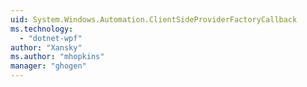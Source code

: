 ```yaml
---
uid: System.Windows.Automation.ClientSideProviderFactoryCallback
ms.technology: 
  - "dotnet-wpf"
author: "Xansky"
ms.author: "mhopkins"
manager: "ghogen"
---
```

